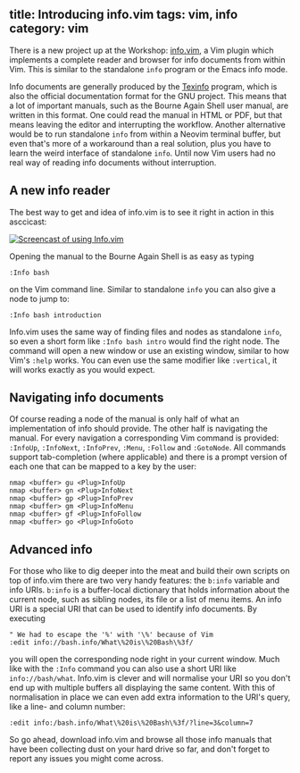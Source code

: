 title: Introducing info.vim
tags: vim, info
category: vim
---

There is a new project up at the Workshop: [info.vim], a Vim plugin which
implements a complete reader and browser for info documents from within Vim.
This is similar to the standalone `info` program or the Emacs info mode.

[info.vim]: https://gitlab.com/HiPhish/info.vim

Info documents  are generally produced by  the [Texinfo] program, which  is also
the official documentation format for the GNU project. This means that a lot of
important manuals, such  as the Bourne Again Shell user  manual, are written in
this format. One could  read the manual in HTML or PDF,  but that means leaving
the editor and  interrupting the workflow. Another alternative would  be to run
standalone `info` from within a Neovim terminal buffer, but even that's more of
a workaround than a  real solution, plus you have to  learn the weird interface
of standalone  `info`. Until  now Vim  users had  no real  way of  reading info
documents without interruption.

[Texinfo]: https://www.gnu.org/software/texinfo/


## A new info reader

The best way to get  and idea of info.vim is to see it  right in action in this
asccicast:

[![Screencast of using Info.vim](https://asciinema.org/a/92884.png)](https://asciinema.org/a/92884)

Opening the manual to the Bourne Again Shell is as easy as typing

~~~vim
:Info bash
~~~

on the Vim command line. Similar to  standalone `info` you can also give a node
to jump to:

~~~vim
:Info bash introduction
~~~

Info.vim uses the same way of finding  files and nodes as standalone `info`, so
even  a short  form like  `:Info bash intro`  would  find the  right node.  The
command will open a new window or  use an existing window, similar to how Vim's
`:help` works.  You can even  use the same  modifier like `:vertical`,  it will
works exactly as you would expect.


## Navigating info documents

Of course reading a  node of the manual is only half  of what an implementation
of info  should provide.  The other  half is navigating  the manual.  For every
navigation  a corresponding  Vim command  is provided:  `:InfoUp`, `:InfoNext`,
`:InfoPrev`,  `:Menu`,   `:Follow`  and   `:GotoNode`.  All   commands  support
tab-completion (where  applicable) and there  is a  prompt version of  each one
that can be mapped to a key by the user:

~~~vim
nmap <buffer> gu <Plug>InfoUp
nmap <buffer> gn <Plug>InfoNext
nmap <buffer> gp <Plug>InfoPrev
nmap <buffer> gm <Plug>InfoMenu
nmap <buffer> gf <Plug>InfoFollow
nmap <buffer> go <Plug>InfoGoto
~~~


## Advanced info

For those who like  to dig deeper into the meat and build  their own scripts on
top of  info.vim there are two  very handy features: the  `b:info` variable and
info URIs. `b:info`  is a buffer-local dictionary that  holds information about
the current node, such  as sibling nodes, its file or a list  of menu items. An
info URI  is a  special URI  that can be  used to  identify info  documents. By
executing

~~~vim
" We had to escape the '%' with '\%' because of Vim
:edit info://bash.info/What\%20is\%20Bash\%3f/
~~~

you will  open the corresponding node  right in your current  window. Much like
with the `:Info` command you can  also use a short URI like `info://bash/what`.
Info.vim  is clever  and will  normalise  your URI  so  you don't  end up  with
multiple buffers all displaying the same content. With this of normalisation in
place we can  even add extra information  to the URI's query, like  a line- and
column number:

~~~vim
:edit info:/bash.info/What\%20is\%20Bash\%3f/?line=3&column=7
~~~

So go ahead, download info.vim and browse all those info manuals that have been
collecting dust  on your  hard drive  so far,  and don't  forget to  report any
issues you might come across.

